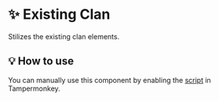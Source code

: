 # :sparkles: Existing Clan

Stilizes the existing clan elements.

## :bulb: How to use

You can manually use this component by enabling the [script](https://raw.githubusercontent.com/Neutrxl/Themed/main/src/Clan/ExistingClan/ExistingClan.user.js) in Tampermonkey.